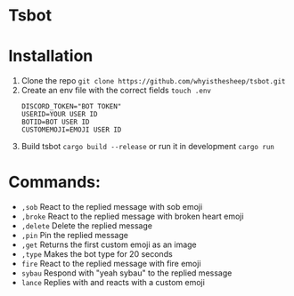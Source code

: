 # Tsbot

# Installation

1. Clone the repo `git clone https://github.com/whyisthesheep/tsbot.git`
2. Create an env file with the correct fields `touch .env`
    ```
    DISCORD_TOKEN="BOT TOKEN"
    USERID=YOUR USER ID
    BOTID=BOT USER ID
    CUSTOMEMOJI=EMOJI USER ID
    ```
3. Build tsbot `cargo build --release` or run it in development `cargo run`

# Commands:

- `,sob` React to the replied message with sob emoji
- `,broke` React to the replied message with broken heart emoji
- `,delete` Delete the replied message
- `,pin` Pin the replied message
- `,get` Returns the first custom emoji as an image
- `,type` Makes the bot type for 20 seconds
- `fire` React to the replied message with fire emoji
- `sybau` Respond with "yeah sybau" to the replied message
- `lance` Replies with and reacts with a custom emoji

